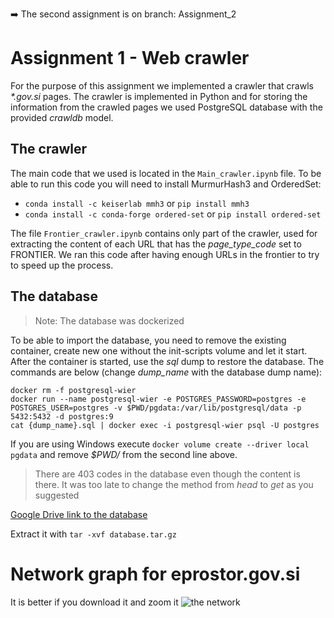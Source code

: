 :arrow_right: The second assignment is on branch: Assignment_2

# Assignment 1 - Web crawler

For the purpose of this assignment we implemented a crawler that crawls *\*.gov.si* pages. The crawler is implemented in Python and for storing the information from the crawled pages we used PostgreSQL database with the provided *crawldb* model.

## The crawler

The main code that we used is located in the `Main_crawler.ipynb` file. To be able to run this code you will need to install MurmurHash3 and OrderedSet:
- `conda install -c keiserlab mmh3`  or `pip install mmh3`
- `conda install -c conda-forge ordered-set` or `pip install ordered-set`

The file `Frontier_crawler.ipynb` contains only part of the crawler, used for extracting the content of each URL that has the *page_type_code* set to FRONTIER. We ran this code after having enough URLs in the frontier to try to speed up the process. 

## The database
> Note: The database was dockerized

To be able to import the database, you need to remove the existing container, create new one without the init-scripts volume and let it start. After the container is started, use the *sql* dump to restore the database.
The commands are below (change *dump_name* with the database dump name):
```
docker rm -f postgresql-wier
docker run --name postgresql-wier -e POSTGRES_PASSWORD=postgres -e POSTGRES_USER=postgres -v $PWD/pgdata:/var/lib/postgresql/data -p 5432:5432 -d postgres:9
cat {dump_name}.sql | docker exec -i postgresql-wier psql -U postgres
```
If you are using Windows execute `docker volume create --driver local pgdata` and remove *$PWD/* from the second line above.

> There are 403 codes in the database even though the content is there. It was too late to change the method from *head* to *get* as you suggested

[Google Drive link to the database](https://drive.google.com/open?id=1_rOJB_z2xKtohWERE8qKcYgtDK8tLs7H)

Extract it with `tar -xvf database.tar.gz`

# Network graph for eprostor.gov.si
It is better if you download it and zoom it
![the network](path1.png)
